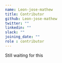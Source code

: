 ```yaml
---
name: Leon-jose-mathew
title: Contributor
github: Leon-jose-mathew
twitter: ""
linkedin: ""
slack: ""
joining_date: ""
role : contributor
---
```


Still waiting for this
